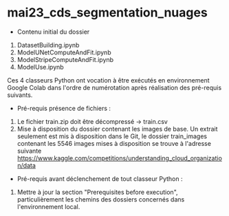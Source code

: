 # mai23_cds_segmentation_nuages

- Contenu initial du dossier

1. DatasetBuilding.ipynb
2. ModelUNetComputeAndFit.ipynb
3. ModelStripeComputeAndFit.ipynb
4. ModelUse.ipynb

Ces 4 classeurs Python ont vocation à être exécutés en environnement Google Colab dans l'ordre de numérotation après réalisation des pré-requis suivants.

- Pré-requis présence de fichiers :

1. Le fichier train.zip doit être décompressé -> train.csv
2. Mise à disposition du dossier contenant les images de base. Un extrait seulement est mis à disposition dans le Git, le dossier train_images contenant les 5546 images
mises à disposition se trouve à l'adresse suivante https://www.kaggle.com/competitions/understanding_cloud_organization/data

- Pré-requis avant déclenchement de tout classeur Python :

1. Mettre à jour la section "Prerequisites before execution", particulièrement les chemins des dossiers concernés dans l'environnement local.